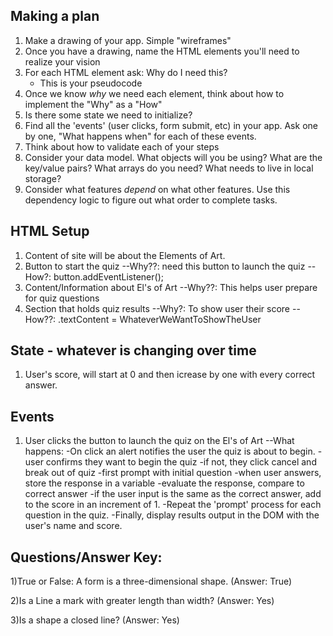 ## Making a plan
1) Make a drawing of your app. Simple "wireframes"
2) Once you have a drawing, name the HTML elements you'll need to realize your vision
3) For each HTML element ask: Why do I need this?
    - This is your pseudocode
4) Once we know _why_ we need each element, think about how to implement the "Why" as a "How"
5) Is there some state we need to initialize?
6) Find all the 'events' (user clicks, form submit, etc) in your app. Ask one by one, "What happens when" for each of these events.
7) Think about how to validate each of your steps
8) Consider your data model. What objects will you be using? What are the key/value pairs? What arrays do you need? What needs to live in local storage?
9) Consider what features _depend_ on what other features. Use this dependency logic to figure out what order to complete tasks.

## HTML Setup
1) Content of site will be about the Elements of Art.
2) Button to start the quiz
    --Why??: need this button to launch the quiz
    --How?: button.addEventListener();
3) Content/Information about El's of Art
    --Why??: This helps user prepare for quiz questions
4) Section that holds quiz results
    --Why?: To show user their score
    --How??: <variableName>.textContent = WhateverWeWantToShowTheUser


## State - whatever is changing over time
1) User's score, will start at 0 and then icrease by one with every correct answer.


## Events
1) User clicks the button to launch the quiz on the El's of Art
    --What happens:
            -On click an alert notifies the user the quiz is about to begin.
            -user confirms they want to begin the quiz
                -if not, they click cancel and break out of quiz
            -first prompt with initial question
                -when user answers, store the response in a variable
                -evaluate the response, compare to correct answer
                -if the user input is the same as the correct answer, add to the score in an increment of 1.
                -Repeat the 'prompt' process for each question in the quiz.
                -Finally, display results output in the DOM with the user's name and score.

## Questions/Answer Key:

1)True or False: A form is a three-dimensional shape. (Answer: True)

2)Is a Line a mark with greater length than width? (Answer: Yes)

3)Is a shape a closed line? (Answer: Yes)